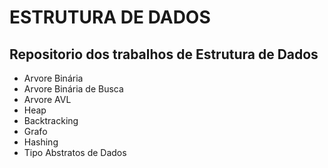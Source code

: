 # ESTRUTURA DE DADOS

## Repositorio dos trabalhos de Estrutura de Dados

- Arvore Binária 
- Arvore Binária de Busca
- Arvore AVL
- Heap
- Backtracking
- Grafo
- Hashing
- Tipo Abstratos de Dados
